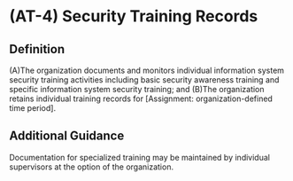 
# (AT-4) Security Training Records

## Definition

(A)The organization documents and monitors individual information system security training activities including basic security awareness training and specific information system security training; and
(B)The organization retains individual training records for [Assignment: organization-defined time period].

## Additional Guidance

Documentation for specialized training may be maintained by individual supervisors at the option of the organization.
